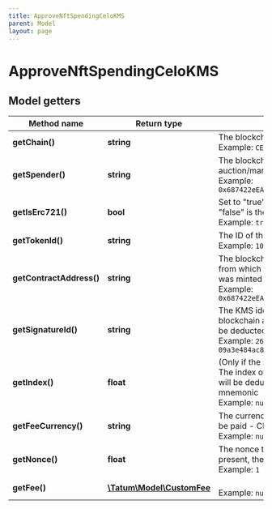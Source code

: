 ```yaml
---
title: ApproveNftSpendingCeloKMS
parent: Model
layout: page
---
```


# ApproveNftSpendingCeloKMS

## Model getters

Method name | Return type | Description | Notes
------------ | ------------- | ------------- | -------------
**getChain()** | **string** | The blockchain to work with <br>Example: `CELO` |
**getSpender()** | **string** | The blockchain address of the auction/marketplace smart contract <br>Example: `0x687422eEA2cB73B5d3e242bA5456b782919AFc85` |
**getIsErc721()** | **bool** | Set to "true" if the asset is an NFT; set to "false" is the asset is a Multi Token <br>Example: `true` |
**getTokenId()** | **string** | The ID of the asset (NFT or Multi Token) <br>Example: `100000` |
**getContractAddress()** | **string** | The blockchain address of the smart contract from which the asset (NFT or Multi Token) was minted <br>Example: `0x687422eEA2cB73B5d3e242bA5456b782919AFc85` |
**getSignatureId()** | **string** | The KMS identifier of the private key of the blockchain address from which the fee will be deducted <br>Example: `26d3883e-4e17-48b3-a0ee-09a3e484ac83` |
**getIndex()** | **float** | (Only if the signature ID is mnemonic-based) The index of the address from which the fee will be deducted that was generated from the mnemonic <br>Example: `null` | [optional]
**getFeeCurrency()** | **string** | The currency in which the transaction fee will be paid - CELO - CUSD - CEUR <br>Example: `null` |
**getNonce()** | **float** | The nonce to be set to the transaction; if not present, the last known nonce will be used <br>Example: `1` | [optional]
**getFee()** | [**\Tatum\Model\CustomFee**](../CustomFee) |  <br>Example: `null` | [optional]

